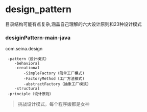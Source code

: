 # design_pattern

目录结构可能有点复杂,涵盖自己理解的六大设计原则和23种设计模式

### desiginPattern-main-java
   com.seina.design
   
     -pattern（设计模式）
        -behavioral
        -creational
            -SimpleFactory（简单工厂模式)
            -FactoryMethod（工厂方法模式)
            -abstractFactory（抽象工厂模式)
        -structural
     -principle（设计原则）
   

> 挑战设计模式，每个程序媛都是女神

